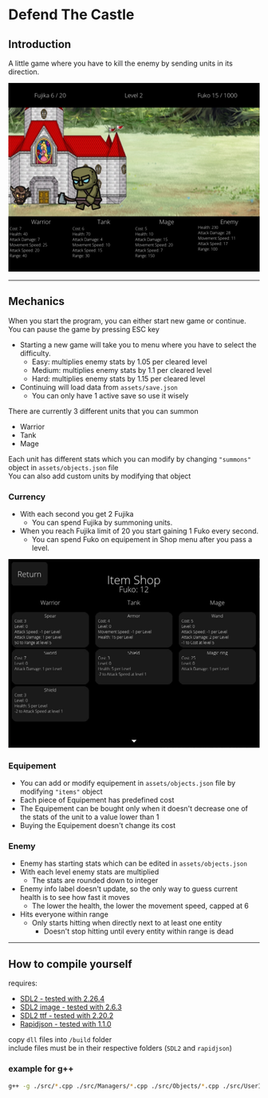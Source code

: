 # Defend The Castle

## Introduction

A little game where you have to kill the enemy by sending units in its direction.

![](/img/game_screen.jpg)

---

## Mechanics

When you start the program, you can either start new game or continue.
You can pause the game by pressing ESC key

-   Starting a new game will take you to menu where you have to select the difficulty.
    -   Easy: multiplies enemy stats by 1.05 per cleared level
    -   Medium: multiplies enemy stats by 1.1 per cleared level
    -   Hard: multiplies enemy stats by 1.15 per cleared level
-   Continuing will load data from `assets/save.json`
    -   You can only have 1 active save so use it wisely

There are currently 3 different units that you can summon

-   Warrior
-   Tank
-   Mage

Each unit has different stats which you can modify by changing `"summons"` object in `assets/objects.json` file \
You can also add custom units by modifying that object

### Currency

-   With each second you get 2 Fujika
    -   You can spend Fujika by summoning units.
-   When you reach Fujika limit of 20 you start gaining 1 Fuko every second.
    -   You can spend Fuko on equipement in Shop menu after you pass a level.

![](/img/shop_menu.jpg)

### Equipement

-   You can add or modify equipement in `assets/objects.json` file by modifying `"items"` object
-   Each piece of Equipement has predefined cost
-   The Equipement can be bought only when it doesn't decrease one of the stats of the unit to a value lower than 1
-   Buying the Equipement doesn't change its cost

### Enemy

-   Enemy has starting stats which can be edited in `assets/objects.json`
-   With each level enemy stats are multiplied
    -   The stats are rounded down to integer
-   Enemy info label doesn't update, so the only way to guess current health is to see how fast it moves
    -   The lower the health, the lower the movement speed, capped at 6
-   Hits everyone within range
    -   Only starts hitting when directly next to at least one entity
        -   Doesn't stop hitting until every entity within range is dead

---

## How to compile yourself

requires:

-   [SDL2 - tested with 2.26.4](https://github.com/libsdl-org/SDL/releases)
-   [SDL2 image - tested with 2.6.3](https://github.com/libsdl-org/SDL_image/releases)
-   [SDL2 ttf - tested with 2.20.2](https://github.com/libsdl-org/SDL_ttf/releases)
-   [Rapidjson - tested with 1.1.0](https://github.com/Tencent/rapidjson/releases)

copy `dll` files into `/build` folder \
include files must be in their respective folders (`SDL2` and `rapidjson`)

### example for g++

```bash
g++ -g ./src/*.cpp ./src/Managers/*.cpp ./src/Objects/*.cpp ./src/UserInterface/*.cpp ./src/UserInterface/Components/*.cpp ./src/UserInterface/Menus/*.cpp -o ./build/game.exe -I"./include" -L"./lib" -lSDL2 -lSDL2_image -lSDL2_ttf --std=c++14
```

